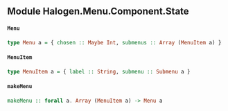 ## Module Halogen.Menu.Component.State

#### `Menu`

``` purescript
type Menu a = { chosen :: Maybe Int, submenus :: Array (MenuItem a) }
```

#### `MenuItem`

``` purescript
type MenuItem a = { label :: String, submenu :: Submenu a }
```

#### `makeMenu`

``` purescript
makeMenu :: forall a. Array (MenuItem a) -> Menu a
```


